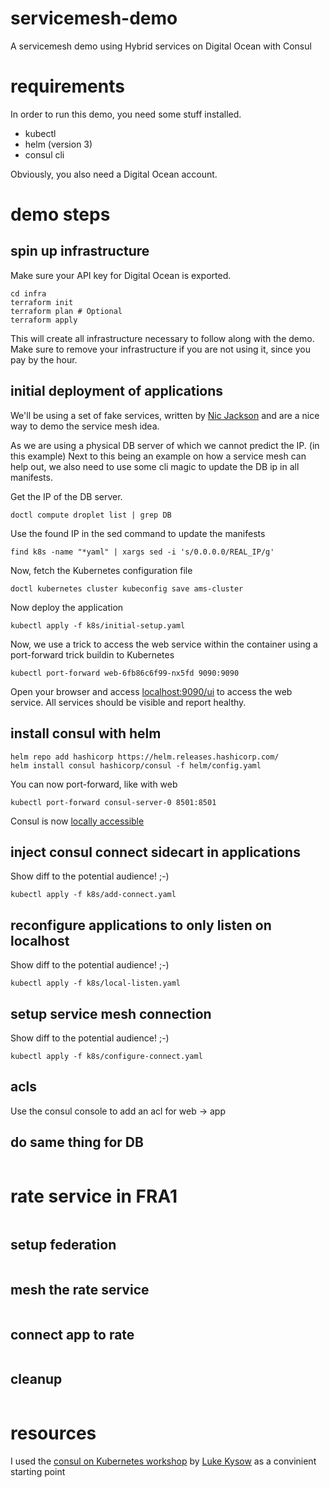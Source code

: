 # servicemesh-demo

A servicemesh demo using Hybrid services on Digital Ocean with Consul

# requirements

In order to run this demo, you need some stuff installed.

- kubectl
- helm (version 3)
- consul cli

Obviously, you also need a Digital Ocean account.

# demo steps

## spin up infrastructure

Make sure your API key for Digital Ocean is exported.

```shell
cd infra
terraform init
terraform plan # Optional
terraform apply
```

This will create all infrastructure necessary to follow along with the demo. Make sure to remove your infrastructure if you are not using it, since you pay by the hour.

## initial deployment of applications

We'll be using a set of fake services, written by [Nic Jackson](https://twitter.com/sheriffjackson) and are a nice way to demo the service mesh idea.

As we are using a physical DB server of which we cannot predict the IP. (in this example) Next to this being an example on how a service mesh can help out, we also need to use some cli magic to update the DB ip in all manifests.

Get the IP of the DB server.

```shell
doctl compute droplet list | grep DB
```

Use the found IP in the sed command to update the manifests

```shell
find k8s -name "*yaml" | xargs sed -i 's/0.0.0.0/REAL_IP/g' 
```

Now, fetch the Kubernetes configuration file

```shell
doctl kubernetes cluster kubeconfig save ams-cluster 
```

Now deploy the application

```shell
kubectl apply -f k8s/initial-setup.yaml
```

Now, we use a trick to access the web service within the container using a port-forward trick buildin to Kubernetes

```shell
kubectl port-forward web-6fb86c6f99-nx5fd 9090:9090
```

Open your browser and access [localhost:9090/ui](http://localhost:9090/ui) to access the web service. All services should be visible and report healthy.

## install consul with helm

```shell
helm repo add hashicorp https://helm.releases.hashicorp.com/
helm install consul hashicorp/consul -f helm/config.yaml
```

You can now port-forward, like with web

```shell
kubectl port-forward consul-server-0 8501:8501
```

Consul is now [locally accessible](https://localhost:8501/ui)

## inject consul connect sidecart in applications

Show diff to the potential audience! ;-)

```shell
kubectl apply -f k8s/add-connect.yaml
```

## reconfigure applications to only listen on localhost

Show diff to the potential audience! ;-)

```shell
kubectl apply -f k8s/local-listen.yaml
```

## setup service mesh connection

Show diff to the potential audience! ;-)

```shell
kubectl apply -f k8s/configure-connect.yaml
```

## acls

Use the consul console to add an acl for web -> app

## do same thing for DB

```shell
```

# rate service in FRA1

```shell
```

## setup federation

```shell
```

## mesh the rate service

```shell
```

## connect app to rate

```shell
```

## cleanup

```shell
```

# resources

I used the [consul on Kubernetes workshop](https://github.com/lkysow/consul-on-kubernetes-workshop) by [Luke Kysow](https://github.com/lkysow) as a convinient starting point
